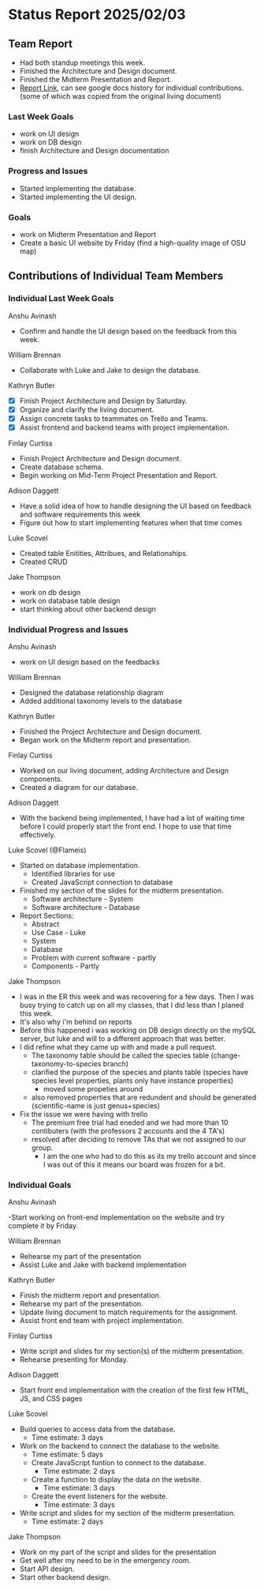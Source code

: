 # Status Report 2025/02/03

<!-- filename format is YYYYMMDD.md -->

<!-- Both sections should have the following three subsections. Each subsection is best organized as bullet points, though you can write a paragraph instead.   -->

## Team Report
<!-- status update for your TA, including an agenda for the project standup meeting -->

- Had both standup meetings this week.
- Finished the Architecture and Design document.
- Finished the Midterm Presentation and Report.
- [Report Link](https://docs.google.com/document/d/1vTG45TTxZEER5BNPlqOJ81y2_CoBAbPGc1G3RDjc8cU/edit?usp=sharing), can see google docs history for individual contributions. (some of which was copied from the original living document)


### Last Week Goals
<!-- The first subsection is easy. It should be an exact copy of the third section from last week (i.e., goals from a week ago). It is empty for the first week -->
- work on UI design
- work on DB design
- finish Architecture and Design documentation

### Progress and Issues

<!-- The second subsection reports on progress and issues: what you did, what worked, what you learned, where you had trouble, and where you are stuck -->

- Started implementing the database.
- Started implementing the UI design.

### Goals

<!-- The third subsection should outline your plans and goals for the following week. Each bullet point should include a measurable task and a time estimate. You may use nested bullet points for parts of a larger task. No bottom-level time estimate should be greater than 3 days. If a task would be larger, think about a logical way to break it down and to have insight into progress. If tasks from one week aren’t yet complete, they should roll over into tasks for the next week, with an updated estimate for time to completion.
For the weekly report, this third subsection should be higher-level and indicate who is responsible for what tasks. Also, it’s good to include longer-term goals in this list as well, to keep the bigger picture in mind and plan beyond just the next week.  -->

- work on Midterm Presentation and Report
- Create a basic UI website by Friday (find a high-quality image of OSU map)


## Contributions of Individual Team Members

### Individual Last Week Goals

<!-- The first subsection is easy. It should be an exact copy of the third section from last week (i.e., goals from a week ago). It is empty for the first week -->

Anshu Avinash

- Confirm and handle the UI design based on the feedback from this week. 

William Brennan

- Collaborate with Luke and Jake to design the database.

Kathryn Butler

- [x] Finish Project Architecture and Design by Saturday.
- [x] Organize and clarify the living document.
- [x] Assign concrete tasks to teammates on Trello and Teams.
- [x] Assist frontend and backend teams with project implementation.

Finlay Curtiss

- Finish Project Architecture and Design document.
- Create database schema.
- Begin working on Mid-Term Project Presentation and Report.

Adison Daggett

- Have a solid idea of how to handle designing the UI based on feedback and software requirements this week
- Figure out how to start implementing features when that time comes

Luke Scovel

- Created table Enitities, Attribues, and Relationships.
- Created CRUD

Jake Thompson

- work on db design
- work on database table design
- start thinking about other backend design


### Individual Progress and Issues

<!-- The second subsection reports on progress and issues: what you did, what worked, what you learned, where you had trouble, and where you are stuck -->

Anshu Avinash

- work on UI design based on the feedbacks

William Brennan

- Designed the database relationship diagram
- Added additional taxonomy levels to the database

Kathryn Butler

- Finished the Project Architecture and Design document.
- Began work on the Midterm report and presentation.

Finlay Curtiss

- Worked on our living document, adding Architecture and Design components.
- Created a diagram for our database.

Adison Daggett

- With the backend being implemented, I have had a lot of waiting time before I could properly start the front end. I hope to use that time effectively.

Luke Scovel (@Flameis)

- Started on database implementation.
    - Identified libraries for use
    - Created JavaScript connection to database
- Finished my section of the slides for the midterm presentation.
    - Software architecture - System
    - Software architecture - Database
- Report Sections:
    - Abstract
    - Use Case - Luke
    - System
    - Database
    - Problem with current software - partly
    - Components - Partly

Jake Thompson

- I was in the ER this week and was recovering for a few days. Then I was busy trying to catch up on all my classes, that I did less than I planed this week.
- It's also why i'm behind on reports
- Before this happened i was working on DB design directly on the mySQL server, but luke and will to a different approach that was better.
- I did refine what they came up with and made a pull request.
  - The taxonomy table should be called the species table (change-taxonomy-to-species branch)
  - clarified the purpose of the species and plants table (species have species level properties, plants only have instance properties)
    - moved some propeties around
  - also removed properties that are redundent and should be generated (scientific-name is just genus+species)
- Fix the issue we were having with trello
  - The premium free trial had eneded and we had more than 10 contibuters (with the professors 2 accounts and the 4 TA's)
  - resolved after deciding to remove TAs that we not assigned to our group.
    - I am the one who had to do this as its my trello account and since I was out of this it means our board was frozen for a bit.

### Individual Goals

<!-- The third subsection should outline your plans and goals for the following week. Each bullet point should include a measurable task and a time estimate. You may use nested bullet points for parts of a larger task. No bottom-level time estimate should be greater than 3 days. If a task would be larger, think about a logical way to break it down and to have insight into progress. If tasks from one week aren’t yet complete, they should roll over into tasks for the next week, with an updated estimate for time to completion.
For the weekly report, this third subsection should be higher-level and indicate who is responsible for what tasks. Also, it’s good to include longer-term goals in this list as well, to keep the bigger picture in mind and plan beyond just the next week.  -->

Anshu Avinash

-Start working on front-end implementation on the website and try complete it by Friday.

William Brennan

- Rehearse my part of the presentation
- Assist Luke and Jake with backend implementation

Kathryn Butler

- Finish the midterm report and presentation.
- Rehearse my part of the presentation.
- Update living document to match requirements for the assignment.
- Assist front end team with project implementation.

Finlay Curtiss

- Write script and slides for my section(s) of the midterm presentation.
- Rehearse presenting for Monday.

Adison Daggett

- Start front end implementation with the creation of the first few HTML, JS, and CSS pages

Luke Scovel

- Build queries to access data from the database.
    - Time estimate: 3 days 
- Work on the backend to connect the database to the website.
    - Time estimate: 5 days
    - Create JavaScript funtion to connect to the database.
        - Time estimate: 2 days
    - Create a function to display the data on the website.
        - Time estimate: 3 days
    - Create the event listeners for the website.
        - Time estimate: 3 days
- Write script and slides for my section of the midterm presentation.
    - Time estimate: 2 days

Jake Thompson

- Work on my part of the script and slides for the presentation
- Get well after my need to be in the emergency room.
- Start API design.
- Start other backend design.
